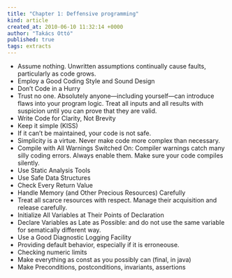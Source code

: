 ```yaml
---
title: "Chapter 1: Deffensive programming"
kind: article
created_at: 2010-06-10 11:32:14 +0000
author: "Takács Ottó"
published: true
tags: extracts
---
```

<ul>
    <li>Assume nothing. Unwritten assumptions continually cause faults, particularly as code grows.</li>
    <li>Employ a Good Coding Style and Sound Design</li>
    <li>Don&rsquo;t Code in a Hurry</li>
    <li>Trust no one. Absolutely anyone&mdash;including yourself&mdash;can introduce flaws into your program logic.  Treat all inputs and all results with suspicion until you can prove that they are valid.</li>
    <li>Write Code for Clarity, Not Brevity</li>
    <li>Keep it simple (KISS)</li>
    <li>If it can&rsquo;t be maintained, your code is not safe.</li>
    <li>Simplicity is a virtue. Never make code more complex than necessary.</li>
    <li>Compile with All Warnings Switched On: Compiler warnings catch many silly coding errors. Always enable them. Make sure your code compiles silently.</li>
    <li>Use Static Analysis Tools</li>
    <li>Use Safe Data Structures</li>
    <li>Check Every Return Value</li>
    <li>Handle Memory (and Other Precious Resources) Carefully</li>
    <li>Treat all scarce resources with respect. Manage their acquisition and release carefully.</li>
    <li>Initialize All Variables at Their Points of Declaration</li>
    <li>Declare Variables as Late as Possible: and do not use the same variable for sematically different way.</li>
    <li>Use a Good Diagnostic Logging Facility</li>
    <li>Providing default behavior, especially if it is erroneouse.</li>
    <li>Checking numeric limits</li>
    <li>Make everything as const as you possibly can (final, in java)</li>
    <li>Make Preconditions, postconditions, invariants, assertions</li>
</ul>


<div class='old-comments'></div>